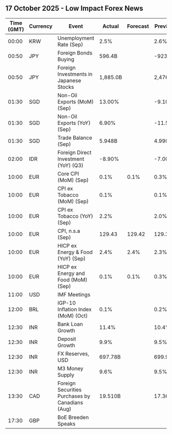 ## 17 October 2025 - Low Impact Forex News

| Time (GMT) | Currency | Event | Actual | Forecast | Previous |
|------|----------|-------|--------|----------|----------|
| 00:00 | KRW | Unemployment Rate (Sep) | 2.5% |  | 2.6% |
| 00:50 | JPY | Foreign Bonds Buying | 596.4B |  | -923.0B |
| 00:50 | JPY | Foreign Investments in Japanese Stocks | 1,885.0B |  | 2,476.1B |
| 01:30 | SGD | Non-Oil Exports (MoM) (Sep) | 13.00% |  | -9.10% |
| 01:30 | SGD | Non-Oil Exports (YoY) (Sep) | 6.90% |  | -11.50% |
| 01:30 | SGD | Trade Balance (Sep) | 5.948B |  | 4.990B |
| 02:00 | IDR | Foreign Direct Investment (YoY) (Q3) | -8.90% |  | -7.00% |
| 10:00 | EUR | Core CPI (MoM) (Sep) | 0.1% | 0.1% | 0.3% |
| 10:00 | EUR | CPI ex Tobacco (MoM) (Sep) | 0.1% |  | 0.1% |
| 10:00 | EUR | CPI ex Tobacco (YoY) (Sep) | 2.2% |  | 2.0% |
| 10:00 | EUR | CPI, n.s.a (Sep) | 129.43 | 129.42 | 129.31 |
| 10:00 | EUR | HICP ex Energy & Food (YoY) (Sep) | 2.4% | 2.4% | 2.3% |
| 10:00 | EUR | HICP ex Energy and Food (MoM) (Sep) | 0.1% | 0.1% | 0.3% |
| 11:00 | USD | IMF Meetings |  |  |  |
| 12:00 | BRL | IGP-10 Inflation Index (MoM) (Oct) | 0.1% |  | 0.2% |
| 12:30 | INR | Bank Loan Growth | 11.4% |  | 10.4% |
| 12:30 | INR | Deposit Growth | 9.9% |  | 9.5% |
| 12:30 | INR | FX Reserves, USD | 697.78B |  | 699.96B |
| 12:30 | INR | M3 Money Supply | 9.6% |  | 9.5% |
| 13:30 | CAD | Foreign Securities Purchases by Canadians (Aug) | 19.510B |  | 17.360B |
| 17:30 | GBP | BoE Breeden Speaks |  |  |  |
